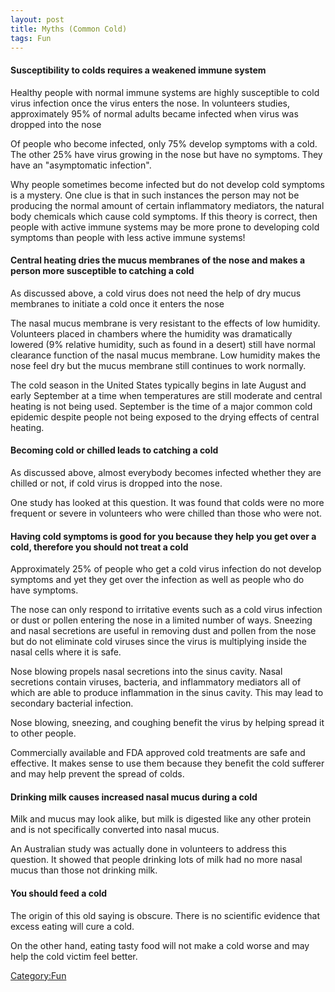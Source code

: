 ```yaml
---
layout: post 
title: Myths (Common Cold)
tags: Fun
---
```


#### Susceptibility to colds requires a weakened immune system

Healthy people with normal immune systems are highly susceptible to cold
virus infection once the virus enters the nose. In volunteers studies,
approximately 95% of normal adults became infected when virus was
dropped into the nose

Of people who become infected, only 75% develop symptoms with a cold.
The other 25% have virus growing in the nose but have no symptoms. They
have an \"asymptomatic infection\".

Why people sometimes become infected but do not develop cold symptoms is
a mystery. One clue is that in such instances the person may not be
producing the normal amount of certain inflammatory mediators, the
natural body chemicals which cause cold symptoms. If this theory is
correct, then people with active immune systems may be more prone to
developing cold symptoms than people with less active immune systems!

#### Central heating dries the mucus membranes of the nose and makes a person more susceptible to catching a cold

As discussed above, a cold virus does not need the help of dry mucus
membranes to initiate a cold once it enters the nose

The nasal mucus membrane is very resistant to the effects of low
humidity. Volunteers placed in chambers where the humidity was
dramatically lowered (9% relative humidity, such as found in a desert)
still have normal clearance function of the nasal mucus membrane. Low
humidity makes the nose feel dry but the mucus membrane still continues
to work normally.

The cold season in the United States typically begins in late August and
early September at a time when temperatures are still moderate and
central heating is not being used. September is the time of a major
common cold epidemic despite people not being exposed to the drying
effects of central heating.

#### Becoming cold or chilled leads to catching a cold

As discussed above, almost everybody becomes infected whether they are
chilled or not, if cold virus is dropped into the nose.

One study has looked at this question. It was found that colds were no
more frequent or severe in volunteers who were chilled than those who
were not.

#### Having cold symptoms is good for you because they help you get over a cold, therefore you should not treat a cold

Approximately 25% of people who get a cold virus infection do not
develop symptoms and yet they get over the infection as well as people
who do have symptoms.

The nose can only respond to irritative events such as a cold virus
infection or dust or pollen entering the nose in a limited number of
ways. Sneezing and nasal secretions are useful in removing dust and
pollen from the nose but do not eliminate cold viruses since the virus
is multiplying inside the nasal cells where it is safe.

Nose blowing propels nasal secretions into the sinus cavity. Nasal
secretions contain viruses, bacteria, and inflammatory mediators all of
which are able to produce inflammation in the sinus cavity. This may
lead to secondary bacterial infection.

Nose blowing, sneezing, and coughing benefit the virus by helping spread
it to other people.

Commercially available and FDA approved cold treatments are safe and
effective. It makes sense to use them because they benefit the cold
sufferer and may help prevent the spread of colds.

#### Drinking milk causes increased nasal mucus during a cold

Milk and mucus may look alike, but milk is digested like any other
protein and is not specifically converted into nasal mucus.

An Australian study was actually done in volunteers to address this
question. It showed that people drinking lots of milk had no more nasal
mucus than those not drinking milk.

#### You should feed a cold

The origin of this old saying is obscure. There is no scientific
evidence that excess eating will cure a cold.

On the other hand, eating tasty food will not make a cold worse and may
help the cold victim feel better.

[Category:Fun](Category:Fun "wikilink")
